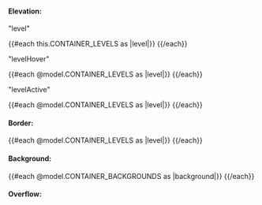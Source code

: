 <section data-test-percy data-section="showcase">
  
  <h4 class="dummy-h4">Elevation:</h4>
  <div class="dummy-card-sample-grid">
    <p class="dummy-paragraph dummy-card-sample-grid__title">"level"</p>
    {{#each this.CONTAINER_LEVELS as |level|}}
      <Hds::Card::Container @level={{level}}>
        <Doc::Placeholder @text={{level}} @width="200" @height="200" @background="transparent" />
      </Hds::Card::Container>
    {{/each}}
    <p class="dummy-paragraph dummy-card-sample-grid__title">"levelHover"</p>
    {{#each @model.CONTAINER_LEVELS as |level|}}
      <Hds::Card::Container @levelHover={{level}} mock-state-value="hover">
        <Doc::Placeholder @text={{level}} @width="200" @height="60" @background="transparent" />
      </Hds::Card::Container>
    {{/each}}
    <p class="dummy-paragraph dummy-card-sample-grid__title">"levelActive"</p>
    {{#each @model.CONTAINER_LEVELS as |level|}}
      <Hds::Card::Container @levelActive={{level}} mock-state-value="active">
        <Doc::Placeholder @text={{level}} @width="200" @height="60" @background="transparent" />
      </Hds::Card::Container>
    {{/each}}
  </div>

  <h4 class="dummy-h4">Border:</h4>
  <div class="dummy-card-base-sample">
    {{#each @model.CONTAINER_LEVELS as |level|}}
      <Hds::Card::Container @level={{level}} @hasBorder={{true}}>
        <Doc::Placeholder @text={{level}} @width="200" @height="200" @background="transparent" />
      </Hds::Card::Container>
    {{/each}}
  </div>

  <h4 class="dummy-h4">Background:</h4>
  <div class="dummy-card-base-sample">
    {{#each @model.CONTAINER_BACKGROUNDS as |background|}}
      <Hds::Card::Container @level="mid" @hasBorder={{true}} @background={{background}}>
        <Doc::Placeholder @text={{background}} @width="200" @height="200" @background="transparent" />
      </Hds::Card::Container>
    {{/each}}
  </div>

  <h4 class="dummy-h4">Overflow:</h4>
  <div class="dummy-card-base-sample">
    <Hds::Card::Container @level="mid" @hasBorder={{true}}>
      <div class="dummy-card-overflow__wrapper-relative">
        <Doc::Placeholder @text="hidden (default)" @width="200" @height="200" @background="#e1f5fe" />
        <div class="dummy-card-overflow__content-absolute"></div>
      </div>
    </Hds::Card::Container>
    <Hds::Card::Container @level="mid" @hasBorder={{true}} @overflow="visible">
      <div class="dummy-card-overflow__wrapper-relative">
        <Doc::Placeholder @text="visible" @width="200" @height="200" @background="#e1f5fe" />
        <div class="dummy-card-overflow__content-absolute"></div>
      </div>
    </Hds::Card::Container>
  </div>
</section>
